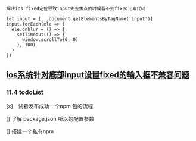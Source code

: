 
    解决ios fixed定位导致input失去焦点的时候看不到fixed元素代码
   
    let input = [...document.getElementsByTagName('input')]
    input.forEach(ele => {
      ele.onblur = () => {
        setTimeout(() => {
          window.scrollTo(0, 0)
        }, 100)
      }
    })

 
## [ios系统针对底部input设置fixed的输入框不兼容问题](https://blog.csdn.net/qq_32601115/article/details/53158430?_blank) ##


### 11.4 todoList
 [x]　试着发布成功一个npm 包的流程
 
 []  了解 package.json   所以的配置参数
 
 []  搭建一个私有npm  
